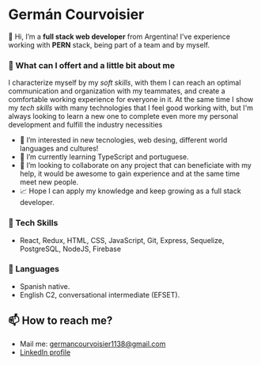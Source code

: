# Germán Courvoisier

👋 Hi, I’m a **full stack web developer** from Argentina! I've experience working with **PERN** stack, being part of a team and by myself.

### 🤔 What can I offert and a little bit about me
I characterize myself by my _soft skills_, with them I can reach an optimal communication and organization with my teammates, and create a comfortable working experience for everyone in it. At the same time I show my _tech skills_ with many technologies that I feel good working with, but I'm always looking to learn a new one to complete even more my personal development and fulfill the industry necessities

- 👀 I’m interested in new tecnologies, web desing, different world languages and cultures!
- 🌱 I’m currently learning TypeScript and portuguese.
- 💞️ I’m looking to collaborate on any project that can beneficiate with my help, it would be awesome to gain experience and at the same time meet new people.
- 📈 Hope I can apply my knowledge and keep growing as a full stack developer.

### 🦾 Tech Skills

- React, Redux, HTML, CSS, JavaScript, Git, Express, Sequelize, PostgreSQL, NodeJS, Firebase

### 💬 Languages

- Spanish native.
- English C2, conversational intermediate (EFSET).

## 📫 How to reach me? 
  - Mail me: germancourvoisier1138@gmail.com
  - [LinkedIn profile](https://www.linkedin.com/in/germ%C3%A1n-courvoisier-651923236/)

<!---
German1138/German1138 is a ✨ special ✨ repository because its `README.md` (this file) appears on your GitHub profile.
You can click the Preview link to take a look at your changes.
--->

